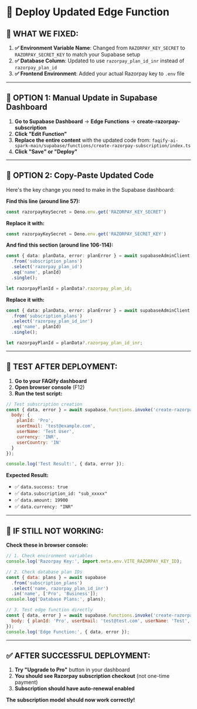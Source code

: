 # 🚀 Deploy Updated Edge Function

## 🎯 WHAT WE FIXED:

1. **✅ Environment Variable Name**: Changed from `RAZORPAY_KEY_SECRET` to `RAZORPAY_SECRET_KEY` to match your Supabase setup
2. **✅ Database Column**: Updated to use `razorpay_plan_id_inr` instead of `razorpay_plan_id`
3. **✅ Frontend Environment**: Added your actual Razorpay key to `.env` file

---

## 🔧 OPTION 1: Manual Update in Supabase Dashboard

1. **Go to Supabase Dashboard** → **Edge Functions** → **create-razorpay-subscription**
2. **Click "Edit Function"**
3. **Replace the entire content** with the updated code from:
   `faqify-ai-spark-main/supabase/functions/create-razorpay-subscription/index.ts`
4. **Click "Save" or "Deploy"**

---

## 🔧 OPTION 2: Copy-Paste Updated Code

Here's the key change you need to make in the Supabase dashboard:

**Find this line (around line 57):**
```typescript
const razorpayKeySecret = Deno.env.get('RAZORPAY_KEY_SECRET')
```

**Replace it with:**
```typescript
const razorpayKeySecret = Deno.env.get('RAZORPAY_SECRET_KEY')
```

**And find this section (around line 106-114):**
```typescript
const { data: planData, error: planError } = await supabaseAdminClient
  .from('subscription_plans')
  .select('razorpay_plan_id')
  .eq('name', planId)
  .single();

let razorpayPlanId = planData?.razorpay_plan_id;
```

**Replace it with:**
```typescript
const { data: planData, error: planError } = await supabaseAdminClient
  .from('subscription_plans')
  .select('razorpay_plan_id_inr')
  .eq('name', planId)
  .single();

let razorpayPlanId = planData?.razorpay_plan_id_inr;
```

---

## 🧪 TEST AFTER DEPLOYMENT:

1. **Go to your FAQify dashboard**
2. **Open browser console** (F12)
3. **Run the test script:**

```javascript
// Test subscription creation
const { data, error } = await supabase.functions.invoke('create-razorpay-subscription', {
  body: {
    planId: 'Pro',
    userEmail: 'test@example.com',
    userName: 'Test User',
    currency: 'INR',
    userCountry: 'IN'
  }
});

console.log('Test Result:', { data, error });
```

**Expected Result:**
- ✅ `data.success: true`
- ✅ `data.subscription_id: "sub_xxxxx"`
- ✅ `data.amount: 19900`
- ✅ `data.currency: "INR"`

---

## 🚨 IF STILL NOT WORKING:

**Check these in browser console:**

```javascript
// 1. Check environment variables
console.log('Razorpay Key:', import.meta.env.VITE_RAZORPAY_KEY_ID);

// 2. Check database plan IDs
const { data: plans } = await supabase
  .from('subscription_plans')
  .select('name, razorpay_plan_id_inr')
  .in('name', ['Pro', 'Business']);
console.log('Database Plans:', plans);

// 3. Test edge function directly
const { data, error } = await supabase.functions.invoke('create-razorpay-subscription', {
  body: { planId: 'Pro', userEmail: 'test@test.com', userName: 'Test', currency: 'INR', userCountry: 'IN' }
});
console.log('Edge Function:', { data, error });
```

---

## ✅ AFTER SUCCESSFUL DEPLOYMENT:

1. **Try "Upgrade to Pro"** button in your dashboard
2. **You should see Razorpay subscription checkout** (not one-time payment)
3. **Subscription should have auto-renewal enabled**

**The subscription model should now work correctly!**
